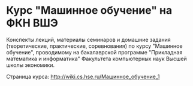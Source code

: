 # Курс "Машинное обучение" на ФКН ВШЭ
Конспекты лекций, материалы семинаров и домашние задания (теоретические, практические, соревнования) по курсу "Машинное обучение", проводимому на бакалаврской программе "Прикладная математика и информатика" Факультета компьютерных наук Высшей школы экономики.

Страница курса: http://wiki.cs.hse.ru/Машинное_обучение_1
